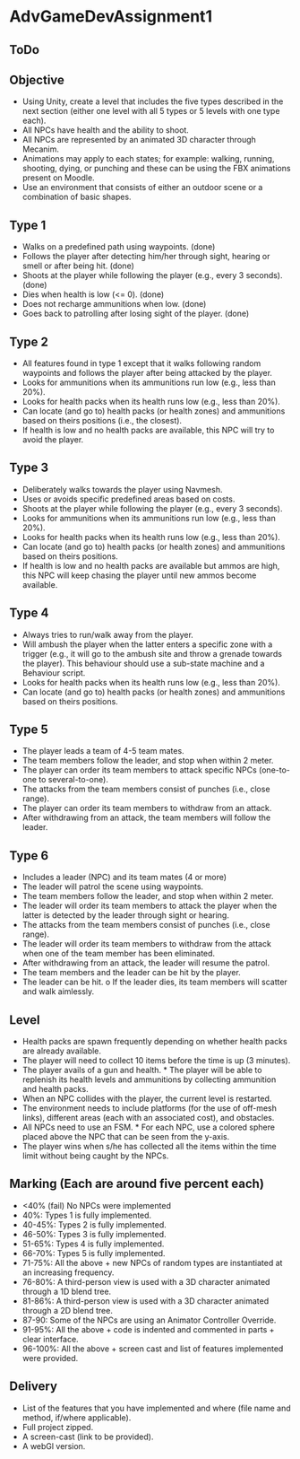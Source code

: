 # AdvGameDevAssignment1

## ToDo

## Objective

* Using Unity, create a level that includes the five types described in the next section (either one level with all 5 types or 5 levels with one type each).
* All NPCs have health and the ability to shoot.
* All NPCs are represented by an animated 3D character through Mecanim. 
* Animations may apply to each states; for example: walking, running, shooting, dying, or punching and these can be using the FBX animations present on Moodle. 
* Use an environment that consists of either an outdoor scene or a combination of basic shapes.

## Type 1

* Walks on a predefined path using waypoints. (done)
* Follows the player after detecting him/her through sight, hearing or smell or after being hit. (done)
* Shoots at the player while following the player (e.g., every 3 seconds). (done)
* Dies when health is low (<= 0). (done)
* Does not recharge ammunitions when low. (done)
* Goes back to patrolling after losing sight of the player. (done)

## Type 2

* All features found in type 1 except that it walks following random waypoints and follows the player after being attacked by the player. 
* Looks for ammunitions when its ammunitions run low (e.g., less than 20%). 
* Looks for health packs when its health runs low (e.g., less than 20%). 
* Can locate (and go to) health packs (or health zones) and ammunitions based on theirs positions (i.e., the closest). 
* If health is low and no health packs are available, this NPC will try to avoid the player.

## Type 3

* Deliberately walks towards the player using Navmesh. 
* Uses or avoids specific predefined areas based on costs. 
* Shoots at the player while following the player (e.g., every 3 seconds). 
* Looks for ammunitions when its ammunitions run low (e.g., less than 20%). 
* Looks for health packs when its health runs low (e.g., less than 20%). 
* Can locate (and go to) health packs (or health zones) and ammunitions based on theirs positions. 
* If health is low and no health packs are available but ammos are high, this NPC will keep chasing the player until new ammos become available.

## Type 4

* Always tries to run/walk away from the player. 
* Will ambush the player when the latter enters a specific zone with a trigger (e.g., it will go to the ambush site and throw a grenade towards the player). This behaviour should use a sub-state machine and a Behaviour script. 
* Looks for health packs when its health runs low (e.g., less than 20%). 
* Can locate (and go to) health packs (or health zones) and ammunitions based on theirs positions.

## Type 5

* The player leads a team of 4-5 team mates. 
* The team members follow the leader, and stop when within 2 meter. 
* The player can order its team members to attack specific NPCs (one-to-one to several-to-one). 
* The attacks from the team members consist of punches (i.e., close range). 
* The player can order its team members to withdraw from an attack. 
* After withdrawing from an attack, the team members will follow the leader.

## Type 6

* Includes a leader (NPC) and its team mates (4 or more) 
* The leader will patrol the scene using waypoints. 
* The team members follow the leader, and stop when within 2 meter. 
* The leader will order its team members to attack the player when the latter is detected by the leader through sight or hearing. 
* The attacks from the team members consist of punches (i.e., close range). 
* The leader will order its team members to withdraw from the attack when one of the team member has been eliminated. 
* After withdrawing from an attack, the leader will resume the patrol. 
* The team members and the leader can be hit by the player. 
* The leader can be hit. o If the leader dies, its team members will scatter and walk aimlessly.

## Level

* Health packs are spawn frequently depending on whether health packs are already available. 
* The player will need to collect 10 items before the time is up (3 minutes). 
* The player avails of a gun and health. * The player will be able to replenish its health levels and ammunitions by collecting ammunition and health packs. 
* When an NPC collides with the player, the current level is restarted. 
* The environment needs to include platforms (for the use of off-mesh links), different areas (each with an associated cost), and obstacles. 
* All NPCs need to use an FSM. * For each NPC, use a colored sphere placed above the NPC that can be seen from the y-axis. 
* The player wins when s/he has collected all the items within the time limit without being caught by the NPCs.

## Marking (Each are around five percent each)

* <40% (fail) No NPCs were implemented 
* 40%: Types 1 is fully implemented. 
* 40-45%: Types 2 is fully implemented. 
* 46-50%: Types 3 is fully implemented. 
* 51-65%: Types 4 is fully implemented. 
* 66-70%: Types 5 is fully implemented. 
* 71-75%: All the above + new NPCs of random types are instantiated at an increasing frequency. 
* 76-80%: A third-person view is used with a 3D character animated through a 1D blend tree. 
* 81-86%: A third-person view is used with a 3D character animated through a 2D blend tree. 
* 87-90: Some of the NPCs are using an Animator Controller Override. 
* 91-95%: All the above + code is indented and commented in parts + clear interface. 
* 96-100%: All the above + screen cast and list of features implemented were provided.

## Delivery

* List of the features that you have implemented and where (file name and method, if/where applicable). 
* Full project zipped. 
* A screen-cast (link to be provided). 
* A webGl version.